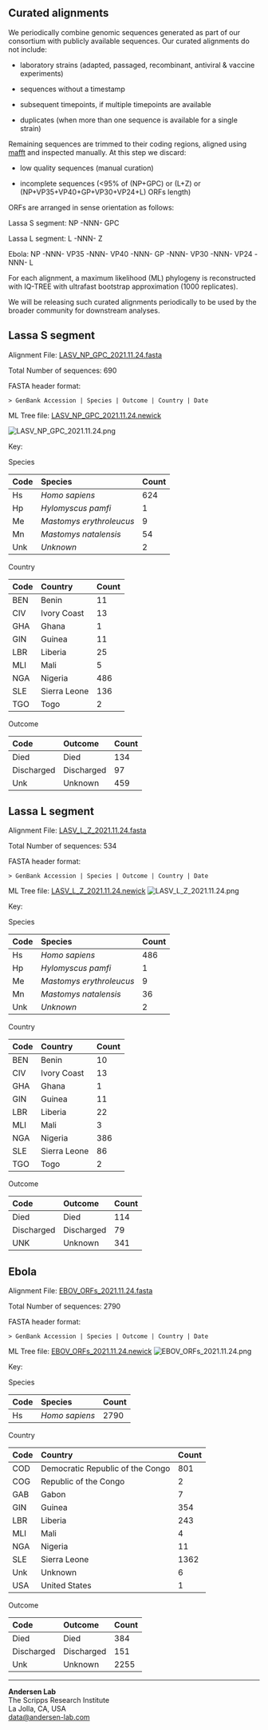 ## Curated alignments

We periodically combine genomic sequences generated as part of our consortium with publicly available sequences. Our curated alignments do not include:

   - laboratory strains (adapted, passaged, recombinant, antiviral & vaccine experiments)

   - sequences without a timestamp

   - subsequent timepoints, if multiple timepoints are available

   - duplicates (when more than one sequence is available for a single strain)


Remaining sequences are trimmed to their coding regions, aligned using [mafft](https://mafft.cbrc.jp/alignment/software/tips0.html) and inspected manually. At this step we discard:

  - low quality sequences (manual curation)

  - incomplete sequences (<95% of (NP+GPC) or (L+Z) or (NP+VP35+VP40+GP+VP30+VP24+L) ORFs length)


ORFs are arranged in sense orientation as follows:

Lassa S segment: NP -NNN- GPC

Lassa L segment: L -NNN- Z

Ebola: NP -NNN- VP35 -NNN- VP40 -NNN- GP -NNN- VP30 -NNN- VP24 -NNN- L


For each alignment, a maximum likelihood (ML) phylogeny is reconstructed with IQ-TREE with ultrafast bootstrap approximation (1000 replicates).

We will be releasing such curated alignments periodically to be used by the broader community for downstream analyses.

## Lassa S segment

Alignment File: [LASV_NP_GPC_2021.11.24.fasta](https://github.com/cvisb/curated-alignments/blob/master/lassa/LASV_NP_GPC_2021.11.24.fasta)

Total Number of sequences: 690

FASTA header format:
```
> GenBank Accession | Species | Outcome | Country | Date
```
ML Tree file: [LASV_NP_GPC_2021.11.24.newick](https://github.com/cvisb/curated-alignments/blob/master/lassa/LASV_NP_GPC_2021.11.24.newick)

![LASV_NP_GPC_2021.11.24.png](https://github.com/cvisb/curated-alignments/blob/master/lassa/LASV_NP_GPC_2021.11.24.png)

Key:

Species

| Code | Species | Count |
|:---|:---|:---|
| Hs | *Homo sapiens* | 624 |
| Hp | *Hylomyscus pamfi* | 1 |
| Me | *Mastomys erythroleucus* | 9 |
| Mn | *Mastomys natalensis* | 54 |
| Unk | *Unknown* | 2 |

Country

| Code | Country | Count |
|:--|:--|:--|
| BEN | Benin | 11 |
| CIV | Ivory Coast | 13 |
| GHA | Ghana | 1 |
| GIN | Guinea | 11 |
| LBR | Liberia | 25 |
| MLI | Mali | 5 |
| NGA | Nigeria | 486 |
| SLE | Sierra Leone | 136 |
| TGO | Togo | 2 |

Outcome

|Code | Outcome | Count |
|:-- |:-- |:-- |
| Died | Died | 134 |
| Discharged | Discharged | 97 |
| Unk | Unknown | 459 |

## Lassa L segment

Alignment File: [LASV_L_Z_2021.11.24.fasta](https://github.com/cvisb/curated-alignments/blob/master/lassa/LASV_L_Z_2021.11.24.fasta)

Total Number of sequences: 534

FASTA header format:
```
> GenBank Accession | Species | Outcome | Country | Date
```
ML Tree file: [LASV_L_Z_2021.11.24.newick](https://github.com/cvisb/curated-alignments/blob/master/lassa/LASV_L_Z_2021.11.24.newick)
![LASV_L_Z_2021.11.24.png](https://github.com/cvisb/curated-alignments/blob/master/lassa/LASV_L_Z_2021.11.24.png)

Key:

Species

| Code | Species | Count |
|:---|:---|:---|
| Hs | *Homo sapiens* | 486 |
| Hp | *Hylomyscus pamfi* | 1 |
| Me | *Mastomys erythroleucus* | 9 |
| Mn | *Mastomys natalensis* | 36 |
| Unk | *Unknown* | 2 |

Country

| Code | Country | Count |
|:--|:--|:--|
| BEN | Benin | 10 |
| CIV | Ivory Coast | 13 |
| GHA | Ghana | 1 |
| GIN | Guinea | 11 |
| LBR | Liberia | 22 |
| MLI | Mali | 3 |
| NGA | Nigeria | 386 |
| SLE | Sierra Leone | 86 |
| TGO | Togo | 2 |

Outcome

|Code | Outcome | Count |
|:-- |:-- |:-- |
| Died | Died | 114 |
| Discharged | Discharged | 79 |
| UNK | Unknown | 341 |

## Ebola

Alignment File: [EBOV_ORFs_2021.11.24.fasta](https://github.com/cvisb/curated-alignments/blob/master/ebola/EBOV_ORFs_2021.11.24.fasta)

Total Number of sequences: 2790

FASTA header format:
```
> GenBank Accession | Species | Outcome | Country | Date
```
ML Tree file: [EBOV_ORFs_2021.11.24.newick](https://github.com/cvisb/curated-alignments/blob/master/ebola/EBOV_ORFs_2021.11.24.newick)
![EBOV_ORFs_2021.11.24.png](https://github.com/cvisb/curated-alignments/blob/master/ebola/EBOV_ORFs_2021.11.24.png)

Key:

Species

| Code | Species | Count |
|:---|:---|:---|
| Hs | *Homo sapiens* | 2790 |

Country

| Code | Country | Count |
|:--|:--|:--|
| COD | Democratic Republic of the Congo | 801 |
| COG | Republic of the Congo | 2 |
| GAB | Gabon | 7 |
| GIN | Guinea | 354 |
| LBR | Liberia | 243 |
| MLI | Mali | 4 |
| NGA | Nigeria | 11 |
| SLE | Sierra Leone | 1362 |
| Unk | Unknown | 6 |
| USA | United States | 1 |

Outcome

|Code | Outcome | Count |
|:-- |:-- |:-- |
| Died | Died | 384 |
| Discharged | Discharged | 151 |
| Unk | Unknown | 2255 |

---
**Andersen Lab**  
The Scripps Research Institute  
La Jolla, CA, USA  
[data@andersen-lab.com](mailto:data@andersen-lab.com)
